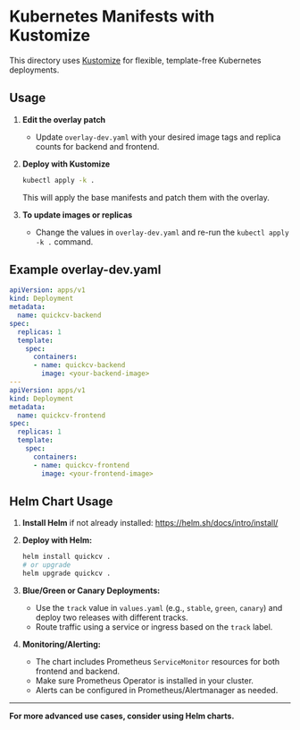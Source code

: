 # Kubernetes Manifests with Kustomize

This directory uses [Kustomize](https://kustomize.io/) for flexible, template-free Kubernetes deployments.

## Usage

1. **Edit the overlay patch**
   - Update `overlay-dev.yaml` with your desired image tags and replica counts for backend and frontend.

2. **Deploy with Kustomize**
   ```sh
   kubectl apply -k .
   ```
   This will apply the base manifests and patch them with the overlay.

3. **To update images or replicas**
   - Change the values in `overlay-dev.yaml` and re-run the `kubectl apply -k .` command.

## Example overlay-dev.yaml
```yaml
apiVersion: apps/v1
kind: Deployment
metadata:
  name: quickcv-backend
spec:
  replicas: 1
  template:
    spec:
      containers:
      - name: quickcv-backend
        image: <your-backend-image>
---
apiVersion: apps/v1
kind: Deployment
metadata:
  name: quickcv-frontend
spec:
  replicas: 1
  template:
    spec:
      containers:
      - name: quickcv-frontend
        image: <your-frontend-image>
```

## Helm Chart Usage

1. **Install Helm** if not already installed:
   https://helm.sh/docs/intro/install/

2. **Deploy with Helm:**
   ```sh
   helm install quickcv .
   # or upgrade
   helm upgrade quickcv .
   ```

3. **Blue/Green or Canary Deployments:**
   - Use the `track` value in `values.yaml` (e.g., `stable`, `green`, `canary`) and deploy two releases with different tracks.
   - Route traffic using a service or ingress based on the `track` label.

4. **Monitoring/Alerting:**
   - The chart includes Prometheus `ServiceMonitor` resources for both frontend and backend.
   - Make sure Prometheus Operator is installed in your cluster.
   - Alerts can be configured in Prometheus/Alertmanager as needed.

---

**For more advanced use cases, consider using Helm charts.** 
